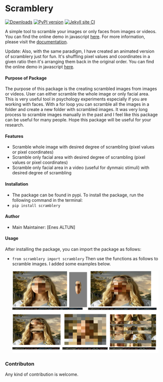  # Scramblery
[![Downloads](https://pepy.tech/badge/scramblery)](https://pepy.tech/project/scramblery)
[![PyPI version](https://badge.fury.io/py/scramblery.svg)](https://badge.fury.io/py/scramblery)
[![Jekyll site CI](https://github.com/altunenes/scramblery/actions/workflows/jekyll.yml/badge.svg)](https://github.com/altunenes/scramblery/actions/workflows/jekyll.yml)

A simple tool to scramble your images or only faces from images or videos. You can find the online demo in javascript [here](https://altunenes.github.io/scramblery/scramblerydemo.html). For more information, please visit the [documentation](https://altunenes.github.io/scramblery/).

Update:
Also, with the same paradigm, I have created an animated version of scramblery just for fun. It's shuffling pixel values and coordinates in a given ratio then it's arranging them back in the original order. You can find the online demo in javascript [here](https://altunenes.github.io/scramblery/magic.html).

#### Purpose of Package
 The purpose of this package is the creating scrambled images from images or videos. User can either scramble the whole image or only facial area.
 This is very useful tool in psychology experiments especially if you are working with faces. With a for loop you can scramble all the images in a folder and create a new folder with scrambled images. It was very long process to scramble images manually in the past and I feel like this package can be useful for many people. Hope this package will be useful for your research.

#### **Features**
- Scramble whole image with desired degree of scrambling (pixel values or pixel coordinates)
- Scramble only facial area with desired degree of scrambling (pixel values or pixel coordinates)
- Scramble only facial area in a video (useful for dynmaic stimuli) with desired degree of scrambling

#### Installation
- The package can be found in pypi. To install the package, run the following command in the terminal:
- `pip install scramblery`
#### Author

  -  Main Maintainer: [Enes ALTUN]


#### Usage
After installing the package, you can import the package as follows:
- `from scramblery import scramblery`
Then use the functions as follows to scramble images. I added some examples below.

  ![8x8](./docs/assets/usage.PNG)

### Contributon
 Any kind of contribution is welcome.
